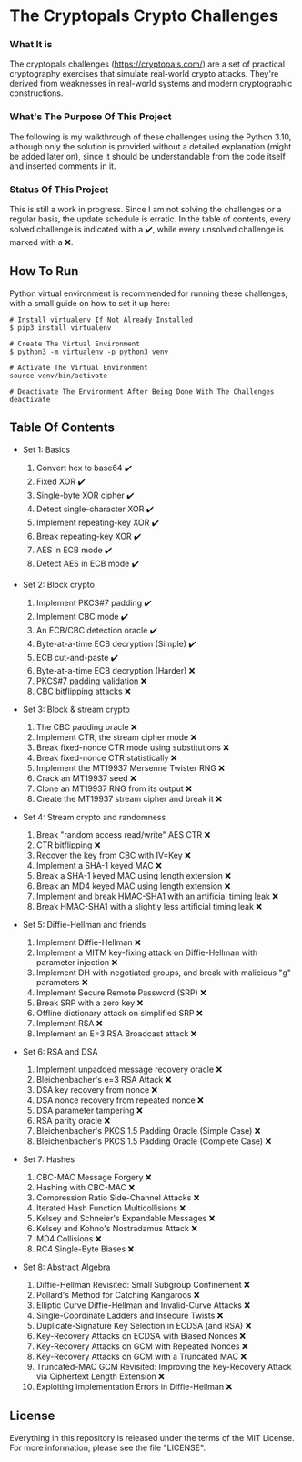 # The Cryptopals Crypto Challenges
### What It is

The cryptopals challenges (https://cryptopals.com/) are a set of practical cryptography exercises that simulate real-world crypto attacks. They're derived from weaknesses in real-world systems and modern cryptographic constructions.

### What's The Purpose Of This Project

The following is my walkthrough of these challenges using the Python 3.10, although only the solution is provided without a detailed explanation (might be added later on), since it should be understandable from the code itself and inserted comments in it.

### Status Of This Project

This is still a work in progress. Since I am not solving the challenges or a regular basis, the update schedule is erratic. In the table of contents, every solved challenge is indicated with a :heavy_check_mark:, while every unsolved challenge is marked with a :x:.

## How To Run

Python virtual environment is recommended for running these challenges, with a small guide on how to set it up here:

```shell
# Install virtualenv If Not Already Installed
$ pip3 install virtualenv

# Create The Virtual Environment
$ python3 -m virtualenv -p python3 venv

# Activate The Virtual Environment
source venv/bin/activate

# Deactivate The Environment After Being Done With The Challenges
deactivate
```

## Table Of Contents
* Set 1: Basics
  1. Convert hex to base64 :heavy_check_mark:
  2. Fixed XOR :heavy_check_mark:
  3. Single-byte XOR cipher :heavy_check_mark:
  4. Detect single-character XOR :heavy_check_mark:
  5. Implement repeating-key XOR :heavy_check_mark:
  6. Break repeating-key XOR :heavy_check_mark:
  7. AES in ECB mode :heavy_check_mark:
  8. Detect AES in ECB mode :heavy_check_mark:
  
* Set 2: Block crypto
  1. Implement PKCS#7 padding :heavy_check_mark:
  2. Implement CBC mode :heavy_check_mark:
  3. An ECB/CBC detection oracle :heavy_check_mark:
  4. Byte-at-a-time ECB decryption (Simple) :heavy_check_mark:
  5. ECB cut-and-paste :heavy_check_mark:
  6. Byte-at-a-time ECB decryption (Harder) :x:
  7. PKCS#7 padding validation :x:
  8. CBC bitflipping attacks :x:

* Set 3: Block & stream crypto
  1. The CBC padding oracle :x:
  2. Implement CTR, the stream cipher mode :x:
  3. Break fixed-nonce CTR mode using substitutions :x:
  4. Break fixed-nonce CTR statistically :x:
  5. Implement the MT19937 Mersenne Twister RNG :x:
  6. Crack an MT19937 seed :x:
  7. Clone an MT19937 RNG from its output :x:
  8. Create the MT19937 stream cipher and break it :x:

* Set 4: Stream crypto and randomness
  1. Break "random access read/write" AES CTR :x:
  2. CTR bitflipping :x:
  3. Recover the key from CBC with IV=Key :x:
  4. Implement a SHA-1 keyed MAC :x:
  5. Break a SHA-1 keyed MAC using length extension :x:
  6. Break an MD4 keyed MAC using length extension :x:
  7. Implement and break HMAC-SHA1 with an artificial timing leak :x:
  8. Break HMAC-SHA1 with a slightly less artificial timing leak :x:

* Set 5: Diffie-Hellman and friends
  1. Implement Diffie-Hellman :x:
  2. Implement a MITM key-fixing attack on Diffie-Hellman with parameter injection :x:
  3. Implement DH with negotiated groups, and break with malicious "g" parameters :x:
  4. Implement Secure Remote Password (SRP) :x:
  5. Break SRP with a zero key :x:
  6. Offline dictionary attack on simplified SRP :x:
  7. Implement RSA :x:
  8. Implement an E=3 RSA Broadcast attack :x:

* Set 6: RSA and DSA
  1. Implement unpadded message recovery oracle :x:
  2. Bleichenbacher's e=3 RSA Attack :x:
  3. DSA key recovery from nonce :x:
  4. DSA nonce recovery from repeated nonce :x:
  5. DSA parameter tampering :x:
  6. RSA parity oracle :x: 
  7. Bleichenbacher's PKCS 1.5 Padding Oracle (Simple Case) :x:
  8. Bleichenbacher's PKCS 1.5 Padding Oracle (Complete Case) :x:

* Set 7: Hashes
  1. CBC-MAC Message Forgery :x:
  2. Hashing with CBC-MAC :x:
  3. Compression Ratio Side-Channel Attacks :x:
  4. Iterated Hash Function Multicollisions :x:
  5. Kelsey and Schneier's Expandable Messages :x:
  6. Kelsey and Kohno's Nostradamus Attack :x:
  7. MD4 Collisions :x:
  8. RC4 Single-Byte Biases :x:

* Set 8: Abstract Algebra
  1. Diffie-Hellman Revisited: Small Subgroup Confinement :x:
  2. Pollard's Method for Catching Kangaroos :x:
  3. Elliptic Curve Diffie-Hellman and Invalid-Curve Attacks :x:
  4. Single-Coordinate Ladders and Insecure Twists :x:
  5. Duplicate-Signature Key Selection in ECDSA (and RSA) :x:
  6. Key-Recovery Attacks on ECDSA with Biased Nonces :x:
  7. Key-Recovery Attacks on GCM with Repeated Nonces :x:
  8. Key-Recovery Attacks on GCM with a Truncated MAC :x:
  9. Truncated-MAC GCM Revisited: Improving the Key-Recovery Attack via Ciphertext Length Extension :x:
  10. Exploiting Implementation Errors in Diffie-Hellman :x:

## License
Everything in this repository is released under the terms of the MIT License. For more information, please see the file "LICENSE".
